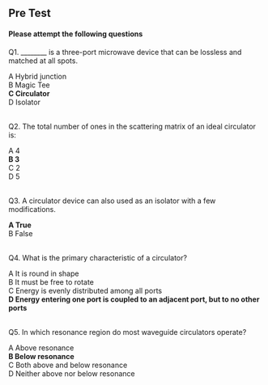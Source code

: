 ##  Pre Test 
#### Please attempt the following questions
  
  
Q1. \_\_\_\_\_\_\_\_ is a three-port microwave device that can be lossless and matched at all spots.<br>

A   Hybrid junction  
B   Magic Tee  
<b>C   Circulator</b>  
D   Isolator  
<br>


Q2. The total number of ones in the scattering matrix of an ideal circulator is:<br>

A   4  
<b>B   3</b>  
C   2  
D   5  
<br>


Q3. A circulator device can also used as an isolator with a few modifications.<br>

<b>A   True</b>  
B   False  
<br>


Q4. What is the primary characteristic of a circulator?<br>
  
A   It is round in shape  
B   It must be free to rotate  
C   Energy is evenly distributed among all ports  
<b>D   Energy entering one port is coupled to an adjacent port, but to no other ports</b>  
<br>


Q5. In which resonance region do most waveguide circulators operate?<br>

A   Above resonance  
<b>B   Below resonance</b>  
C   Both above and below resonance  
D   Neither above nor below resonance

